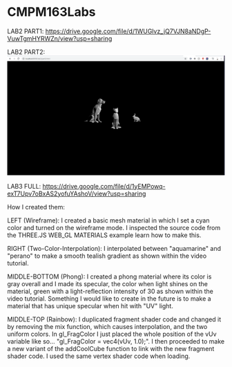 # CMPM163Labs
LAB2 PART1: https://drive.google.com/file/d/1WUGlvz_jQ7VJN8aNDgP-VuwTgmHYRWZn/view?usp=sharing

LAB2 PART2:
![](images/Picture.png)

LAB3 FULL: https://drive.google.com/file/d/1yEMPowq-exT7Upv7oBxAS2yofuYAshoV/view?usp=sharing

How I created them:

LEFT (Wireframe): I created a basic mesh material in which I set a cyan color and turned on the wireframe mode. I inspected the source code from the THREE.JS WEB_GL MATERIALS 
example learn how to make this.

RIGHT (Two-Color-Interpolation): I interpolated between "aquamarine" and "perano" to make a smooth tealish gradient as shown within the video tutorial.

MIDDLE-BOTTOM (Phong): I created a phong material where its color is gray overall and I made its specular, the color when light shines on the material, green with a 
light-reflection intensity of 30 as shown within the video tutorial. Something I would like to create in the future is to make a material that has unique specular when
hit with "UV" light.

MIDDLE-TOP (Rainbow): I duplicated fragment shader code and changed it by removing the mix function, which causes interpolation, and the two uniform colors. In gl_FragColor I just placed the whole position of the vUv variable like so... "gl_FragColor = vec4(vUv, 1.0);". I then proceeded to make a new variant of the addCoolCube function to link with the new
fragment shader code. I used the same vertex shader code when loading.
